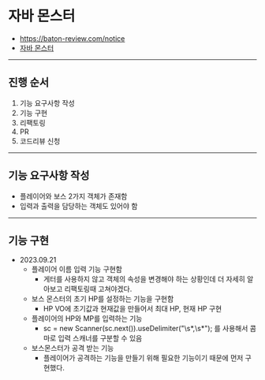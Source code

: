 # 자바 몬스터
- https://baton-review.com/notice
- [자바 몬스터](https://github.com/SeongUk52/java-boss-monster)


---
## 진행 순서
1. 기능 요구사항 작성
2. 기능 구현
3. 리팩토링
4. PR
5. 코드리뷰 신청

---

## 기능 요구사항 작성

- 플레이어와 보스 2가지 객체가 존재함
- 입력과 출력을 담당하는 객체도 있어야 함



---
## 기능 구현
- 2023.09.21
  - 플레이어 이름 입력 기능 구현함
    - 게터를 사용하지 않고 객체의 속성을 변경해야 하는 상황인데 더 자세히 알아보고 리팩토링때 고쳐야겠다.
  - 보스 몬스터의 초기 HP를 설정하는 기능을 구현함
    - HP VO에 초기값과 현재값을 만들어서 최대 HP, 현재 HP 구현
  - 플레이어의 HP와 MP를 입력하는 기능
    - 	sc = new Scanner(sc.next()).useDelimiter("\\s*,\\s*"); 를 사용해서 콤마로 입력 스캐너를 구분할 수 있음
  - 보스몬스터가 공격 받는 기능
    - 플레이어가 공격하는 기능을 만들기 위해 필요한 기능이기 때문에 먼저 구현했다.